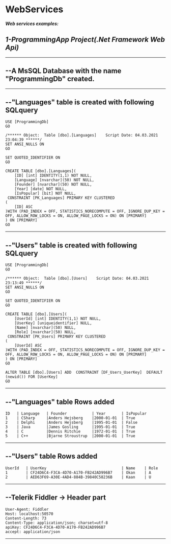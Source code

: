 # WebServices
***Web services examples:***

***1-ProgrammingApp Project(.Net Framework Web Api)***
-
____________________________________________________________

--A MsSQL Database with the name "ProgrammingDb" created.
---
____________________________________________________________
--"Languages" table is created with following SQLquery
---
```
USE [ProgrammingDb]
GO

/****** Object:  Table [dbo].[Languages]    Script Date: 04.03.2021 23:04:39 ******/
SET ANSI_NULLS ON
GO

SET QUOTED_IDENTIFIER ON
GO

CREATE TABLE [dbo].[Languages](
	[ID] [int] IDENTITY(1,1) NOT NULL,
	[Language] [nvarchar](50) NOT NULL,
	[Founder] [nvarchar](50) NOT NULL,
	[Year] [date] NOT NULL,
	[IsPopular] [bit] NOT NULL,
 CONSTRAINT [PK_Languages] PRIMARY KEY CLUSTERED 
(
	[ID] ASC
)WITH (PAD_INDEX = OFF, STATISTICS_NORECOMPUTE = OFF, IGNORE_DUP_KEY = OFF, ALLOW_ROW_LOCKS = ON, ALLOW_PAGE_LOCKS = ON) ON [PRIMARY]
) ON [PRIMARY]
GO
```
____________________________________________________________
--"Users" table is created with following SQLquery
---
```
USE [ProgrammingDb]
GO

/****** Object:  Table [dbo].[Users]    Script Date: 04.03.2021 23:13:49 ******/
SET ANSI_NULLS ON
GO

SET QUOTED_IDENTIFIER ON
GO

CREATE TABLE [dbo].[Users](
	[UserId] [int] IDENTITY(1,1) NOT NULL,
	[UserKey] [uniqueidentifier] NULL,
	[Name] [nvarchar](50) NULL,
	[Role] [nvarchar](50) NULL,
 CONSTRAINT [PK_Users] PRIMARY KEY CLUSTERED 
(
	[UserId] ASC
)WITH (PAD_INDEX = OFF, STATISTICS_NORECOMPUTE = OFF, IGNORE_DUP_KEY = OFF, ALLOW_ROW_LOCKS = ON, ALLOW_PAGE_LOCKS = ON) ON [PRIMARY]
) ON [PRIMARY]
GO

ALTER TABLE [dbo].[Users] ADD  CONSTRAINT [DF_Users_UserKey]  DEFAULT (newid()) FOR [UserKey]
GO
```
____________________________________________________________
--"Languages" table Rows added
---
```
ID   | Language   | Founder           | Year       | IsPopular
1    | CSharp     |Anders Hejsberg    |2000-01-01  | True
2    | Delphi     |Anders Hejsberg    |1995-01-01  | False
3    | Java       |James Gosling      |1995-01-01  | True
4    | C          |Dennis Ritchie     |1972-01-01  | True
5    | C++        |Bjarne Stroustrup  |2000-01-01  | True
```
____________________________________________________________
--"Users" table Rows added
---
```
UserId   | UserKey                                 | Name    | Role       
1        | CF24D6C4-F3CA-4D70-A170-FB242AD996B7    | Okan    | A 
2        | AED63F69-A30E-4AD4-884B-39840C58236B    | Kaan    | U
```
____________________________________________________________

--Telerik Fiddler -> Header part
---
```
User-Agent: Fiddler
Host: localhost:50570
Content-Length: 73
Content-Type: application/json; charset=utf-8
apiKey: CF24D6C4-F3CA-4D70-A170-FB242AD996B7
accept: application/json
```
____________________________________________________________

